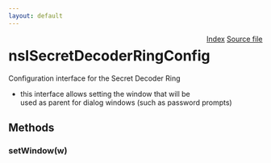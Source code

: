 ```yaml
---
layout: default
---
```

<div class='links' style='float:right'><a href="../index.html">Index</a>
<a href="http://dxr.mozilla.org/mozilla-central/source/netwerk/base/public/nsISecretDecoderRing.idl">Source file</a>
</div>

# nsISecretDecoderRingConfig #
  
Configuration interface for the Secret Decoder Ring  
 - this interface allows setting the window that will be  
   used as parent for dialog windows (such as password prompts)  
  

## Methods ##

### setWindow(w) ###
